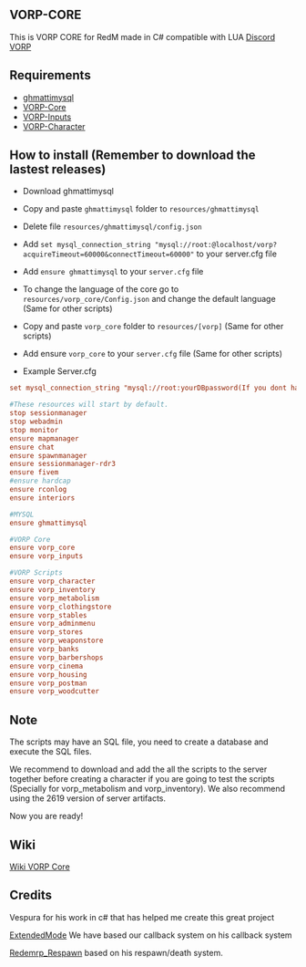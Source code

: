 ## VORP-CORE
This is VORP CORE for RedM made in C# compatible with LUA
[Discord VORP](https://discord.gg/23MPbQ6)

## Requirements
- [ghmattimysql](https://github.com/VORPCORE/ghmattimysql-oxmysql)
- [VORP-Core](https://github.com/VORPCORE/VORP-Core/releases)
- [VORP-Inputs](https://github.com/VORPCORE/VORP-Inputs/releases)
- [VORP-Character](https://github.com/VORPCORE/VORP-Character/releases)

## How to install (Remember to download the lastest releases)
* Download ghmattimysql
* Copy and paste ``ghmattimysql`` folder to ``resources/ghmattimysql``
* Delete file ``resources/ghmattimysql/config.json``
* Add ``set mysql_connection_string "mysql://root:@localhost/vorp?acquireTimeout=60000&connectTimeout=60000"`` to your server.cfg file
* Add ``ensure ghmattimysql`` to your ``server.cfg`` file

* To change the language of the core go to ``resources/vorp_core/Config.json`` and change the default language (Same for other scripts)
* Copy and paste ``vorp_core`` folder to ``resources/[vorp]`` (Same for other scripts)
* Add ensure ``vorp_core`` to your ``server.cfg`` file (Same for other scripts)
* Example Server.cfg

```cfg
set mysql_connection_string "mysql://root:yourDBpassword(If you dont have one, leave this blank)@localhost/vorp?acquireTimeout=60000&connectTimeout=60000"

#These resources will start by default.
stop sessionmanager
stop webadmin
stop monitor
ensure mapmanager
ensure chat
ensure spawnmanager
ensure sessionmanager-rdr3
ensure fivem
#ensure hardcap
ensure rconlog
ensure interiors

#MYSQL
ensure ghmattimysql

#VORP Core
ensure vorp_core
ensure vorp_inputs

#VORP Scripts
ensure vorp_character
ensure vorp_inventory
ensure vorp_metabolism
ensure vorp_clothingstore
ensure vorp_stables
ensure vorp_adminmenu
ensure vorp_stores
ensure vorp_weaponstore
ensure vorp_banks
ensure vorp_barbershops
ensure vorp_cinema
ensure vorp_housing
ensure vorp_postman
ensure vorp_woodcutter
```

## Note

The scripts may have an SQL file, you need to create a database and execute the SQL files.

We recommend to download and add the all the scripts to the server together before creating a character if you are going to test the scripts (Specially for vorp_metabolism and vorp_inventory).
We also recommend using the 2619 version of server artifacts.

Now you are ready!

## Wiki
[Wiki VORP Core](http://docs.vorpcore.com:3000/home)

## Credits
Vespura for his work in c# that has helped me create this great project

[ExtendedMode](https://github.com/extendedmode/extendedmode) We have based our callback system on his callback system

[Redemrp_Respawn](https://github.com/RedEM-RP/redemrp_respawn/blob/d26395a9c19169cdf47ab4d66282f7a1436dc925/client/cl_main.lua#L18) based on his respawn/death system.
